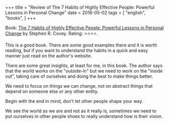 +++
title = "Review of The 7 Habits of Highly Effective People: Powerful Lessons in Personal Change"
date = 2016-05-02
tags = [
    "english",
    "books",
]
+++

Book: [The 7 Habits of Highly Effective People: Powerful Lessons in Personal Change](https://www.goodreads.com/book/show/36072) by Stephen R. Covey. Rating: ⭐️⭐️⭐️⭐️.

This is a good book. There are some good examples there and it is worth reading, but if you want to understand the habits in a quick and easy manner just read on the author's website.

There are some great insights, at least for me, in this book. The author says that the world works on the "outside-in" but we need to work on the "inside out", taking care of ourselves and doing the best to make things better.

We need to focus on things we can change, not on abstract things that depend on someone else or any other entity.

Begin with the end in mind, don't let other people shape your way.

We see the world as we are and not as it really is, sometimes we need to put ourselves in other people shoes to really understand how is their vision.
